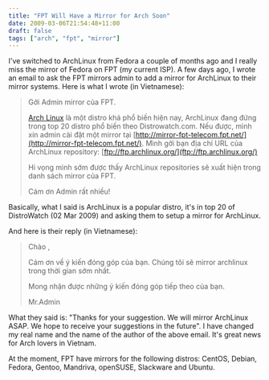 ```yaml
---
title: "FPT Will Have a Mirror for Arch Soon"
date: 2009-03-06T21:54:48+11:00
draft: false
tags: ["arch", "fpt", "mirror"]
---
```


I've switched to ArchLinux from Fedora a couple of months ago and I really miss the mirror of Fedora on FPT (my current ISP). A few days ago, I wrote an email to ask the FPT mirrors admin to add a mirror for ArchLinux to their mirror systems. Here is what I wrote (in Vietnamese):

> Gởi Admin mirror của FPT.
>
>[Arch Linux](https://www.archlinux.org/) là một distro khá phổ biến hiện nay, ArchLinux đang đứng trong top 20 distro phổ biến theo Distrowatch.com. Nếu được, mình xin admin cài đặt một mirror tại [http://mirror-fpt-telecom.fpt.net/](http://mirror-fpt-telecom.fpt.net/). Mình gởi bạn địa chỉ URL của ArchLinux repository: [ftp://ftp.archlinux.org/](ftp://ftp.archlinux.org/)
>
>Hi vọng mình sớm được thấy ArchLinux repositories sẽ xuất hiện trong danh sách mirror của FPT.
>
>Cám ơn Admin rất nhiều!

Basically, what I said is ArchLinux is a popular distro, it's in top 20 of DistroWatch (02 Mar 2009) and asking them to setup a mirror for ArchLinux.

And here is their reply (in Vietnamese):

>Chào ,
> 
>Cám ơn về ý kiến đóng góp của bạn. Chúng tôi sẽ mirror archlinux trong thời gian sớm nhất.
>
>Mong nhận được những ý kiến đóng góp tiếp theo của bạn.
>
>Mr.Admin

What they said is: "Thanks for your suggestion. We will mirror ArchLinux ASAP. We hope to receive your suggestions in the future". I have changed my real name and the name of the author of the above email. It's great news for Arch lovers in Vietnam.

At the moment, FPT have mirrors for the following distros: CentOS, Debian, Fedora, Gentoo, Mandriva, openSUSE, Slackware and Ubuntu.


